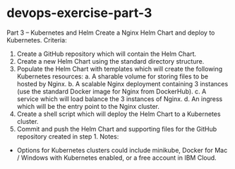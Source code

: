 # devops-exercise-part-3
Part 3 – Kubernetes and Helm
Create a Nginx Helm Chart and deploy to Kubernetes.
Criteria:
1. Create a GitHub repository which will contain the Helm Chart.
2. Create a new Helm Chart using the standard directory structure.
3. Populate the Helm Chart with templates which will create the following Kubernetes
resources:
  a. A sharable volume for storing files to be hosted by Nginx.
  b. A scalable Nginx deployment containing 3 instances (use the standard Docker
    image for Nginx from DockerHub).
    c. A service which will load balance the 3 instances of Nginx.
    d. An ingress which will be the entry point to the Nginx cluster.
4. Create a shell script which will deploy the Helm Chart to a Kubernetes cluster.
5. Commit and push the Helm Chart and supporting files for the GitHub repository created
in step 1.
Notes:
- Options for Kubernetes clusters could include minikube, Docker for Mac / Windows with
Kubernetes enabled, or a free account in IBM Cloud.
